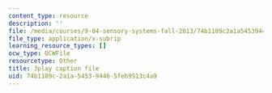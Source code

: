 ```yaml
---
content_type: resource
description: ''
file: /media/courses/9-04-sensory-systems-fall-2013/74b1109c2a1a545394465feb9513c4a9_oPb9AWMN2fY.vtt
file_type: application/x-subrip
learning_resource_types: []
ocw_type: OCWFile
resourcetype: Other
title: 3play caption file
uid: 74b1109c-2a1a-5453-9446-5feb9513c4a9
---
```


